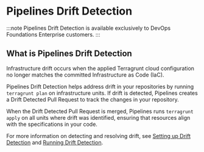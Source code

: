 # Pipelines Drift Detection

:::note
Pipelines Drift Detection is available exclusively to DevOps Foundations Enterprise customers.
:::

## What is Pipelines Drift Detection

Infrastructure drift occurs when the applied Terragrunt cloud configuration no longer matches the committed Infrastructure as Code (IaC).

Pipelines Drift Detection helps address drift in your repositories by running `terragrunt plan` on infrastructure units. If drift is detected, Pipelines creates a Drift Detected Pull Request to track the changes in your repository.

When the Drift Detected Pull Request is merged, Pipelines runs `terragrunt apply` on all units where drift was identified, ensuring that resources align with the specifications in your code.

For more information on detecting and resolving drift, see [Setting up Drift Detection](/2.0/docs/pipelines/configuration/driftdetection) and [Running Drift Detection](/2.0/docs/pipelines/guides/running-drift-detection).
